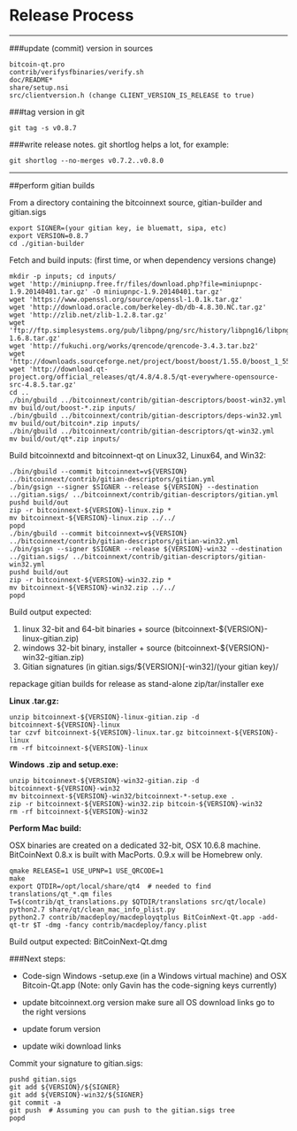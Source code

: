 Release Process
====================

* * *

###update (commit) version in sources


	bitcoin-qt.pro
	contrib/verifysfbinaries/verify.sh
	doc/README*
	share/setup.nsi
	src/clientversion.h (change CLIENT_VERSION_IS_RELEASE to true)

###tag version in git

	git tag -s v0.8.7

###write release notes. git shortlog helps a lot, for example:

	git shortlog --no-merges v0.7.2..v0.8.0

* * *

##perform gitian builds

 From a directory containing the bitcoinnext source, gitian-builder and gitian.sigs
  
	export SIGNER=(your gitian key, ie bluematt, sipa, etc)
	export VERSION=0.8.7
	cd ./gitian-builder

 Fetch and build inputs: (first time, or when dependency versions change)

	mkdir -p inputs; cd inputs/
	wget 'http://miniupnp.free.fr/files/download.php?file=miniupnpc-1.9.20140401.tar.gz' -O miniupnpc-1.9.20140401.tar.gz'
	wget 'https://www.openssl.org/source/openssl-1.0.1k.tar.gz'
	wget 'http://download.oracle.com/berkeley-db/db-4.8.30.NC.tar.gz'
	wget 'http://zlib.net/zlib-1.2.8.tar.gz'
	wget 'ftp://ftp.simplesystems.org/pub/libpng/png/src/history/libpng16/libpng-1.6.8.tar.gz'
	wget 'http://fukuchi.org/works/qrencode/qrencode-3.4.3.tar.bz2'
	wget 'http://downloads.sourceforge.net/project/boost/boost/1.55.0/boost_1_55_0.tar.bz2'
	wget 'http://download.qt-project.org/official_releases/qt/4.8/4.8.5/qt-everywhere-opensource-src-4.8.5.tar.gz'
	cd ..
	./bin/gbuild ../bitcoinnext/contrib/gitian-descriptors/boost-win32.yml
	mv build/out/boost-*.zip inputs/
	./bin/gbuild ../bitcoinnext/contrib/gitian-descriptors/deps-win32.yml
	mv build/out/bitcoin*.zip inputs/
	./bin/gbuild ../bitcoinnext/contrib/gitian-descriptors/qt-win32.yml
	mv build/out/qt*.zip inputs/

 Build bitcoinnextd and bitcoinnext-qt on Linux32, Linux64, and Win32:
  
	./bin/gbuild --commit bitcoinnext=v${VERSION} ../bitcoinnext/contrib/gitian-descriptors/gitian.yml
	./bin/gsign --signer $SIGNER --release ${VERSION} --destination ../gitian.sigs/ ../bitcoinnext/contrib/gitian-descriptors/gitian.yml
	pushd build/out
	zip -r bitcoinnext-${VERSION}-linux.zip *
	mv bitcoinnext-${VERSION}-linux.zip ../../
	popd
	./bin/gbuild --commit bitcoinnext=v${VERSION} ../bitcoinnext/contrib/gitian-descriptors/gitian-win32.yml
	./bin/gsign --signer $SIGNER --release ${VERSION}-win32 --destination ../gitian.sigs/ ../bitcoinnext/contrib/gitian-descriptors/gitian-win32.yml
	pushd build/out
	zip -r bitcoinnext-${VERSION}-win32.zip *
	mv bitcoinnext-${VERSION}-win32.zip ../../
	popd

  Build output expected:

  1. linux 32-bit and 64-bit binaries + source (bitcoinnext-${VERSION}-linux-gitian.zip)
  2. windows 32-bit binary, installer + source (bitcoinnext-${VERSION}-win32-gitian.zip)
  3. Gitian signatures (in gitian.sigs/${VERSION}[-win32]/(your gitian key)/

repackage gitian builds for release as stand-alone zip/tar/installer exe

**Linux .tar.gz:**

	unzip bitcoinnext-${VERSION}-linux-gitian.zip -d bitcoinnext-${VERSION}-linux
	tar czvf bitcoinnext-${VERSION}-linux.tar.gz bitcoinnext-${VERSION}-linux
	rm -rf bitcoinnext-${VERSION}-linux

**Windows .zip and setup.exe:**

	unzip bitcoinnext-${VERSION}-win32-gitian.zip -d bitcoinnext-${VERSION}-win32
	mv bitcoinnext-${VERSION}-win32/bitcoinnext-*-setup.exe .
	zip -r bitcoinnext-${VERSION}-win32.zip bitcoin-${VERSION}-win32
	rm -rf bitcoinnext-${VERSION}-win32

**Perform Mac build:**

  OSX binaries are created on a dedicated 32-bit, OSX 10.6.8 machine.
  BitCoinNext 0.8.x is built with MacPorts.  0.9.x will be Homebrew only.

	qmake RELEASE=1 USE_UPNP=1 USE_QRCODE=1
	make
	export QTDIR=/opt/local/share/qt4  # needed to find translations/qt_*.qm files
	T=$(contrib/qt_translations.py $QTDIR/translations src/qt/locale)
	python2.7 share/qt/clean_mac_info_plist.py
	python2.7 contrib/macdeploy/macdeployqtplus BitCoinNext-Qt.app -add-qt-tr $T -dmg -fancy contrib/macdeploy/fancy.plist

 Build output expected: BitCoinNext-Qt.dmg

###Next steps:

* Code-sign Windows -setup.exe (in a Windows virtual machine) and
  OSX Bitcoin-Qt.app (Note: only Gavin has the code-signing keys currently)

* update bitcoinnext.org version
  make sure all OS download links go to the right versions

* update forum version

* update wiki download links

Commit your signature to gitian.sigs:

	pushd gitian.sigs
	git add ${VERSION}/${SIGNER}
	git add ${VERSION}-win32/${SIGNER}
	git commit -a
	git push  # Assuming you can push to the gitian.sigs tree
	popd

